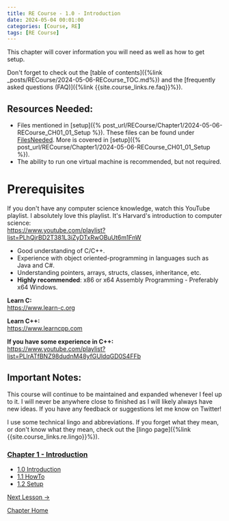 ```yaml
---
title: RE Course - 1.0 - Introduction
date: 2024-05-04 00:01:00
categories: [Course, RE]
tags: [RE Course]
---
```


This chapter will cover information you will need as well as how to get setup.

Don't forget to check out the [table of contents]({%link _posts/RECourse/2024-05-06-RECourse_TOC.md%}) and the [frequently asked questions (FAQ)]({%link {{site.course_links.re.faq}}%}).

## Resources Needed:
* Files mentioned in [setup]({% post_url/RECourse/Chapter1/2024-05-06-RECourse_CH01_01_Setup %}). These files can be found under [FilesNeeded](../FilesNeeded). More is covered in [setup]({% post_url/RECourse/Chapter1/2024-05-06-RECourse_CH01_01_Setup %}).
* The ability to run one virtual machine is recommended, but not required.

# Prerequisites

If you don't have any computer science knowledge, watch this YouTube playlist. I absolutely love this playlist. It's Harvard's introduction to computer science:  
<https://www.youtube.com/playlist?list=PLhQjrBD2T381L3iZyDTxRwOBuUt6m1FnW>

* Good understanding of C/C++.
* Experience with object oriented-programming in languages such as Java and C#.
* Understanding pointers, arrays, structs, classes, inheritance, etc.
* **Highly recommended**: x86 or x64 Assembly Programming - Preferably x64 Windows.

**Learn C:**  
<https://www.learn-c.org>

**Learn C++:**  
<https://www.learncpp.com>

**If you have some experience in C++:**  
<https://www.youtube.com/playlist?list=PLlrATfBNZ98dudnM48yfGUldqGD0S4FFb>

## Important Notes:

This course will continue to be maintained and expanded whenever I feel up to it. I will never be anywhere close to finished as I will likely always have new ideas. If you have any feedback or suggestions let me know on Twitter!

I use some technical lingo and abbreviations. If you forget what they mean, or don't know what they mean, check out the [lingo page]({%link {{site.course_links.re.lingo}}%}).

### [Chapter 1 - Introduction](1.0%20Introduction.md)
* [1.0 Introduction](1.0%20Introduction.md)
* [1.1 HowTo](1.1%20HowTo.md)
* [1.2 Setup](1.2%20Setup.md)

[Next Lesson ->](1.1%20HowTo.md)  

[Chapter Home](1.0%20Introduction.md)  
